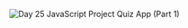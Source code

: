 ![Day 25 JavaScript Project Quiz App (Part 1)](https://res.cloudinary.com/dj2j9slz5/image/upload/v1719948586/edulane.co-JavaScript-Basic-Day-25_n8cedl.png)